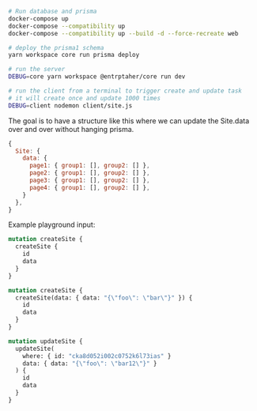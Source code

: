 ```sh
# Run database and prisma
docker-compose up
docker-compose --compatibility up
docker-compose --compatibility up --build -d --force-recreate web

# deploy the prisma1 schema
yarn workspace core run prisma deploy

# run the server
DEBUG=core yarn workspace @entrptaher/core run dev

# run the client from a terminal to trigger create and update task
# it will create once and update 1000 times
DEBUG=client nodemon client/site.js
```

The goal is to have a structure like this where we can update the Site.data over and over without hanging prisma.
```js
{
  Site: {
    data: {
      page1: { group1: [], group2: [] },
      page2: { group1: [], group2: [] },
      page3: { group1: [], group2: [] },
      page4: { group1: [], group2: [] },
    }
  },
}
```

Example playground input:
```graphql
mutation createSite {
  createSite {
    id
    data
  }
}

mutation createSite {
  createSite(data: { data: "{\"foo\": \"bar\"}" }) {
    id
    data
  }
}

mutation updateSite {
  updateSite(
    where: { id: "cka8d052i002c0752k6l73ias" }
    data: { data: "{\"foo\": \"bar12\"}" }
  ) {
    id
    data
  }
}
```